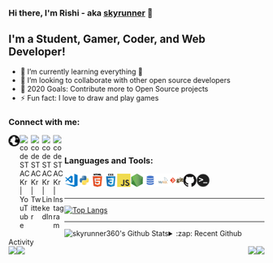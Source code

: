 ### Hi there, I'm Rishi - aka [skyrunner][website] 👋

## I'm a Student, Gamer, Coder, and Web Developer!
- 🌱 I’m currently learning everything 🤣
- 👯 I’m looking to collaborate with other open source developers
- 🥅 2020 Goals: Contribute more to Open Source projects
- ⚡ Fun fact: I love to draw and play games

### Connect with me:

[<img align="left" alt="codeSTACKr.com" width="22px" src="https://raw.githubusercontent.com/iconic/open-iconic/master/svg/globe.svg" />][website]
[<img align="left" alt="codeSTACKr | YouTube" width="22px" src="https://cdn.jsdelivr.net/npm/simple-icons@v3/icons/youtube.svg" />][youtube]
[<img align="left" alt="codeSTACKr | Twitter" width="22px" src="https://cdn.jsdelivr.net/npm/simple-icons@v3/icons/twitter.svg" />][twitter]
[<img align="left" alt="codeSTACKr | LinkedIn" width="22px" src="https://cdn.jsdelivr.net/npm/simple-icons@v3/icons/linkedin.svg" />][linkedin]
[<img align="left" alt="codeSTACKr | Instagram" width="22px" src="https://cdn.jsdelivr.net/npm/simple-icons@v3/icons/instagram.svg" />][instagram]

<br />

### Languages and Tools:


<img align="left" alt="Visual Studio Code" width="26px" src="https://raw.githubusercontent.com/github/explore/80688e429a7d4ef2fca1e82350fe8e3517d3494d/topics/visual-studio-code/visual-studio-code.png" />
<img align="left" alt="HTML5" width="26px" src="https://raw.githubusercontent.com/github/explore/80688e429a7d4ef2fca1e82350fe8e3517d3494d/topics/python/python.png" />
<img align="left" alt="HTML5" width="26px" src="https://raw.githubusercontent.com/github/explore/80688e429a7d4ef2fca1e82350fe8e3517d3494d/topics/html/html.png" />
<img align="left" alt="CSS3" width="26px" src="https://raw.githubusercontent.com/github/explore/80688e429a7d4ef2fca1e82350fe8e3517d3494d/topics/css/css.png" />
<img align="left" alt="JavaScript" width="26px" src="https://raw.githubusercontent.com/github/explore/80688e429a7d4ef2fca1e82350fe8e3517d3494d/topics/javascript/javascript.png" />
<img align="left" alt="Node.js" width="26px" src="https://raw.githubusercontent.com/github/explore/80688e429a7d4ef2fca1e82350fe8e3517d3494d/topics/nodejs/nodejs.png" />
<img align="left" alt="SQL" width="26px" src="https://raw.githubusercontent.com/github/explore/80688e429a7d4ef2fca1e82350fe8e3517d3494d/topics/sql/sql.png" />
<img align="left" alt="MySQL" width="26px" src="https://raw.githubusercontent.com/github/explore/80688e429a7d4ef2fca1e82350fe8e3517d3494d/topics/mysql/mysql.png" />
<img align="left" alt="Git" width="26px" src="https://raw.githubusercontent.com/github/explore/80688e429a7d4ef2fca1e82350fe8e3517d3494d/topics/git/git.png" />
<img align="left" alt="GitHub" width="26px" src="https://raw.githubusercontent.com/github/explore/78df643247d429f6cc873026c0622819ad797942/topics/github/github.png" />
<img align="left" alt="HTML5" width="26px" src="https://raw.githubusercontent.com/github/explore/80688e429a7d4ef2fca1e82350fe8e3517d3494d/topics/terminal/terminal.png" />

<br />
<br />

---

[![Top Langs](https://github-readme-stats.vercel.app/api/top-langs/?username=skyrunner360&layout=compact&theme=vue)](https://github.com/anuraghazra/github-readme-stats)

---

<img align="left" alt="skyrunner360's Github Stats" src="https://github-readme-stats.vercel.app/api?username=skyrunner360&show_icons=true&hide_border=true&count_private=true&theme=vue" />

<details>
  <summary>:zap: Recent Github Activity</summary>
<!--START_SECTION:activity-->
1. 💪 Opened PR [#1](https://github.com//vivek9patel/screen-recorder-using-python/pull/1) in [vivek9patel/screen-recorder-using-python](https://github.com//vivek9patel/screen-recorder-using-python)
2. 🗣 Commented on [#1](https://github.com//KalleHallden/reddit_automations/issues/1) in [KalleHallden/reddit_automations](https://github.com//KalleHallden/reddit_automations)
3. 🎉 Merged PR [#2](https://github.com//skyrunner360/django_blog/pull/2) in [skyrunner360/django_blog](https://github.com//skyrunner360/django_blog)
4. 💪 Opened PR [#2](https://github.com//skyrunner360/django_blog/pull/2) in [skyrunner360/django_blog](https://github.com//skyrunner360/django_blog)
5. 🎉 Merged PR [#1](https://github.com//skyrunner360/django_blog/pull/1) in [skyrunner360/django_blog](https://github.com//skyrunner360/django_blog)
<!--END_SECTION:activity-->
 </details>

<a href="https://github.com/skyrunner360/Code_Friend"> 
  <img align = "left" src="https://github-readme-stats.vercel.app/api/pin/?username=skyrunner360&repo=Code_Friend&theme=vue">
 </a>

<a href="https://github.com/skyrunner360/Django_Website">
  <img align="right" src="https://github-readme-stats.vercel.app/api/pin/?username=skyrunner360&repo=Django_Website&theme=vue">
 </a>

<a href="https://github.com/skyrunner360/django_blog"> 
  <img align="left" src="https://github-readme-stats.vercel.app/api/pin/?username=skyrunner360&repo=django_blog&theme=vue">
  </a>

<a href="https://github.com/skyrunner360/ADYPU_Feedback_form_filling_Bot">
  <img align="right" src="https://github-readme-stats.vercel.app/api/pin/?username=skyrunner360&repo=ADYPU_Feedback_form_filling_Bot&theme=vue">
 </a>



[website]: https://skyrunner360.pythonanywhere.com
[twitter]: https://twitter.com/skyrunner360
[youtube]: https://www.youtube.com/channel/UCCPZDCXDNY2tvec9xb6Ce9A?view_as=subscriber
[instagram]: https://instagram.com/skyrunner360
[linkedin]: https://www.linkedin.com/in/rishi-mathur-334874174/
